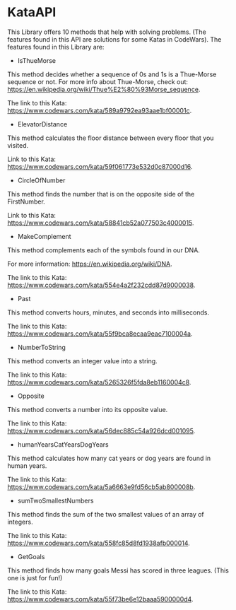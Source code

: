 # KataAPI
This Library offers 10 methods that help with solving problems. (The features found in this API are solutions for some Katas in CodeWars).
The features found in this Library are:
- IsThueMorse

This method decides whether a sequence of 0s and 1s is a Thue-Morse sequence or not.
For more info about Thue-Morse, check out: https://en.wikipedia.org/wiki/Thue%E2%80%93Morse_sequence.

The link to this Kata: https://www.codewars.com/kata/589a9792ea93aae1bf00001c.

- ElevatorDistance

This method calculates the floor distance between every floor that you visited.

Link to this Kata: https://www.codewars.com/kata/59f061773e532d0c87000d16.

- CircleOfNumber

This method finds the number that is on the opposite side of the FirstNumber.

Link to this Kata: https://www.codewars.com/kata/58841cb52a077503c4000015.

- MakeComplement

This method complements each of the symbols found in our DNA.

For more information: https://en.wikipedia.org/wiki/DNA.

The link to this Kata: https://www.codewars.com/kata/554e4a2f232cdd87d9000038.

- Past

This method converts hours, minutes, and seconds into milliseconds.

The link to this Kata: https://www.codewars.com/kata/55f9bca8ecaa9eac7100004a.

- NumberToString

This method converts an integer value into a string.

The link to this Kata: https://www.codewars.com/kata/5265326f5fda8eb1160004c8.

- Opposite

This method converts a number into its opposite value.

The link to this Kata: https://www.codewars.com/kata/56dec885c54a926dcd001095.

- humanYearsCatYearsDogYears

This method calculates how many cat years or dog years are found in human years.

The link to this Kata: https://www.codewars.com/kata/5a6663e9fd56cb5ab800008b.

- sumTwoSmallestNumbers

This method finds the sum of the two smallest values of an array of integers.

The link to this Kata: https://www.codewars.com/kata/558fc85d8fd1938afb000014.

- GetGoals

This method finds how many goals Messi has scored in three leagues. (This one is just for fun!)

The link to this Kata: https://www.codewars.com/kata/55f73be6e12baaa5900000d4.
